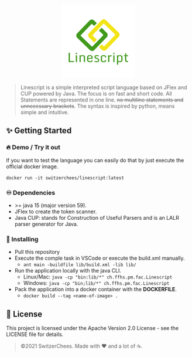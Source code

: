 <p align="center">
  <img width="200" height="200" src="logo.png">
</p>

> Linescript is a simple interpreted script language based on JFlex and CUP powered by Java. The focus is on fast and short code. All Statements are represented in one line. ~~no multiline statements and unnecessary brackets~~. The syntax is inspired by python, means simple and intuitive.

## ✨ Getting Started

### 🔥 Demo / Try it out

If you want to test the language you can easily do that by just execute the official docker image.

```
docker run -it switzerchees/linescript:latest
```

### ♾️ Dependencies

* \>= java 15 (major version 59).
* JFlex to create the token scanner.
* Java CUP: stands for Construction of Useful Parsers and is an LALR parser generator for Java.

### 💽 Installing

* Pull this repository
* Execute the comple task in VSCode or execute the build.xml manually.
    - ``ant main -buildfile lib/build.xml -lib lib/``
* Run the application locally with the java CLI.
    - Linux/Mac: ``java -cp "bin:lib/*" ch.ffhs.pm.fac.Linescript``
    - Windows: ``java -cp "bin;lib/*" ch.ffhs.pm.fac.Linescript``
* Pack the application into a docker container with the **DOCKERFILE**.
    - ``docker build --tag <name-of-image> .``

## 📜 License

This project is licensed under the Apache Version 2.0 License - see the LICENSE file for details.

> ©2021 SwitzerChees. Made with ❤️ and a lot of ☕.